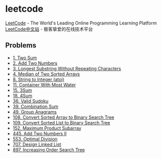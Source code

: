 # leetcode

[LeetCode](https://leetcode.com) - The World's Leading Online Programming Learning Platform  
[LeetCode中文站](https://leetcode-cn.com/problemset/all/) - 极客挚爱的在线技术平台

## Problems

* [1. Two Sum](./solutions/001.Two-Sum.md)
* [2. Add Two Numbers](./solutions/002.Add-Two-Numbers.md)
* [3. Longest Substring Without Repeating Characters](./solutions/003.Longest-Substring-Without-Repeating-Characters.md)
* [4. Median of Two Sorted Arrays](./solutions/004.Median-of-Two-Sorted-Arrays.md)
* [8. String to Integer (atoi)](./solutions/008.String-to-Integer.md)
* [11. Container With Most Water](./solutions/011.Container-With-Most-Water.md)
* [15. 3Sum](./solutions/015.3Sum.md)
* [18. 4Sum](./solutions/018.4Sum.md)
* [36. Valid Sudoku](./solutions/036.Valid-Sudoku.md)
* [39. Combination Sum](./solutions/039.Combination-Sum.md)
* [49. Group Anagrams](./solutions/049.Group-Anagrams.md)
* [108. Convert Sorted Array to Binary Search Tree](./solutions/108.Convert-Sorted-Array-to-Binary-Search-Tree.md)
* [109. Convert Sorted List to Binary Search Tree](./solutions/109.Convert-Sorted-List-to-Binary-Search-Tree.md)
* [152. Maximum Product Subarray](./solutions/152.Maximum-Product-Subarray.md)
* [445. Add Two Numbers II](./solutions/445.Add-Two-Numbers-II.md)
* [553. Optimal Division](./solutions/553.Optimal-Division.md)
* [707. Design Linked List](./solutions/707.Design-Linked-List.md)
* [897. Increasing Order Search Tree](./solutions/897.Increasing-Order-Search-Tree.md)
